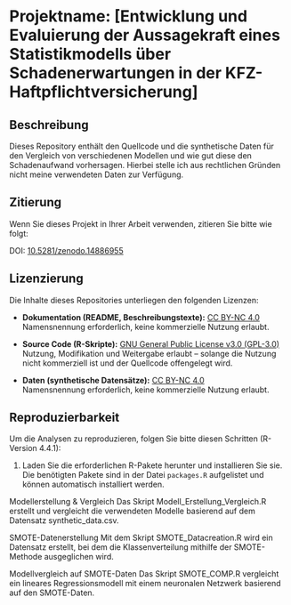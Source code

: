 # Projektname: [Entwicklung und Evaluierung der Aussagekraft eines Statistikmodells über Schadenerwartungen in der KFZ-Haftpflichtversicherung]

## Beschreibung
Dieses Repository enthält den Quellcode und die synthetische Daten für den Vergleich von verschiedenen Modellen und wie gut diese den Schadenaufwand vorhersagen. Hierbei stelle ich aus rechtlichen Gründen nicht meine verwendeten Daten zur Verfügung.

## Zitierung
Wenn Sie dieses Projekt in Ihrer Arbeit verwenden, zitieren Sie bitte wie folgt:

DOI: [10.5281/zenodo.14886955](https://doi.org/10.5281/zenodo.14886955)

## Lizenzierung
Die Inhalte dieses Repositories unterliegen den folgenden Lizenzen:

- **Dokumentation (README, Beschreibungstexte):** [CC BY-NC 4.0](https://creativecommons.org/licenses/by-nc/4.0/)  
  Namensnennung erforderlich, keine kommerzielle Nutzung erlaubt.
  
- **Source Code (R-Skripte):** [GNU General Public License v3.0 (GPL-3.0)](https://www.gnu.org/licenses/gpl-3.0.html)  
  Nutzung, Modifikation und Weitergabe erlaubt – solange die Nutzung nicht kommerziell ist und der Quellcode offengelegt wird.

- **Daten (synthetische Datensätze):** [CC BY-NC 4.0](https://creativecommons.org/licenses/by-nc/4.0/)  
  Namensnennung erforderlich, keine kommerzielle Nutzung erlaubt.

## Reproduzierbarkeit
Um die Analysen zu reproduzieren, folgen Sie bitte diesen Schritten (R-Version 4.4.1):

1. Laden Sie die erforderlichen R-Pakete herunter und installieren Sie sie.
   Die benötigten Pakete sind in der Datei `packages.R` aufgelistet und können automatisch installiert werden.

Modellerstellung & Vergleich
Das Skript Modell_Erstellung_Vergleich.R erstellt und vergleicht die verwendeten Modelle basierend auf dem Datensatz synthetic_data.csv.

SMOTE-Datenerstellung
Mit dem Skript SMOTE_Datacreation.R wird ein Datensatz erstellt, bei dem die Klassenverteilung mithilfe der SMOTE-Methode ausgeglichen wird.

Modellvergleich auf SMOTE-Daten
Das Skript SMOTE_COMP.R vergleicht ein lineares Regressionsmodell mit einem neuronalen Netzwerk basierend auf den SMOTE-Daten.

